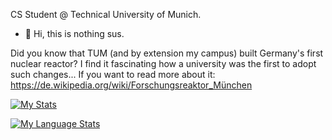 CS Student @ Technical University of Munich.

- 👋 Hi, this is nothing sus.

Did you know that TUM (and by extension my campus) built Germany's first nuclear reactor?  I find it fascinating how a university was the first to adopt such changes...
If you want to read more about it: https://de.wikipedia.org/wiki/Forschungsreaktor_München
<p align="center">

[![My Stats](https://github-readme-stats.vercel.app/api/?username=StateofDisarray&count_private=true&theme=tokyonight&showicons=true&include_all_commits=true)]()

[![My Language Stats](https://github-readme-stats.vercel.app/api/top-langs/?username=StateofDisarray&theme=shades-of-purple)]()
</p>
